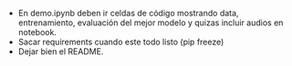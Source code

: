 - En demo.ipynb deben ir celdas de código mostrando data, entrenamiento, evaluación del mejor modelo y quizas incluir audios en notebook.
- Sacar requirements cuando este todo listo (pip freeze)
- Dejar bien el README.

